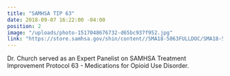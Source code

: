 ```yaml
---
title: "SAMHSA TIP 63"
date: 2018-09-07 16:22:00 -04:00
position: 2
image: "/uploads/photo-1517048676732-d65bc937f952.jpg"
link: "https://store.samhsa.gov/shin/content//SMA18-5063FULLDOC/SMA18-5063FULLDOC.pdf"
---
```


Dr. Church served as an Expert Panelist on SAMHSA Treatment Improvement Protocol 63 - Medications for Opioid Use Disorder.
